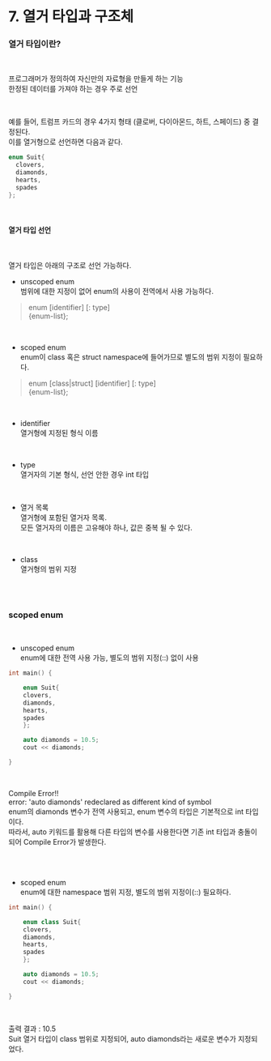 # 7. 열거 타입과 구조체


### 열거 타입이란?
<br/>

프로그래머가 정의하여 자신만의 자료형을 만들게 하는 기능<br/>
한정된 데이터를 가져야 하는 경우 주로 선언<br/>

<br/>

예를 들어, 트럼프 카드의 경우 4가지 형태 (클로버, 다이아몬드, 하트, 스페이드) 중 결정된다.<br/>
이를 열거형으로 선언하면 다음과 같다.<br/>

```c++
enum Suit{
  clovers,
  diamonds,
  hearts,
  spades
};
```

<br/>

#### 열거 타입 선언
<br/>

열거 타입은 아래의 구조로 선언 가능하다.<br/>

- unscoped enum<br/>
범위에 대한 지정이 없어 enum의 사용이 전역에서 사용 가능하다.<br>
> enum [identifier] [: type] <br/>
> {enum-list};

<br/>

- scoped enum<br/>
enum이 class 혹은 struct namespace에 들어가므로 별도의 범위 지정이 필요하다.<br/>
> enum [class|struct] [identifier] [: type] <br/>
> {enum-list};
 
<br/>

- identifier<br/>
열거형에 지정된 형식 이름<br/>

<br/>

- type<br/>
열거자의 기본 형식, 선언 안한 경우 int 타입<br/>

<br/>

- 열거 목록<br/>
열거형에 포함된 열거자 목록.<br/>
모든 열거자의 이름은 고유해야 하나, 값은 중복 될 수 있다.<br/>

<br/>

- class<br/>
열거형의 범위 지정<br/>

<br/>
<br/>


### scoped enum
<br/>

- unscoped enum<br/>
enum에 대한 전역 사용 가능, 별도의 범위 지정(::) 없이 사용
```c++
int main() { 

    enum Suit{
    clovers,
    diamonds,
    hearts,
    spades
    };

    auto diamonds = 10.5;
    cout << diamonds;

}
```

<br/>

Compile Error!!<br/>
error: 'auto diamonds' redeclared as different kind of symbol<br/>
enum의 diamonds 변수가 전역 사용되고, enum 변수의 타입은 기본적으로 int 타입이다.<br/>
따라서, auto 키워드를 활용해 다른 타입의 변수를 사용한다면 기존 int 타입과 충돌이 되어 Compile Error가 발생한다.

<br/>
<br/>

- scoped enum<br/>
enum에 대한 namespace 범위 지정, 별도의 범위 지정이(::) 필요하다.
```c++
int main() { 

    enum class Suit{
    clovers,
    diamonds,
    hearts,
    spades
    };

    auto diamonds = 10.5;
    cout << diamonds;

}
```

<br/>

출력 결과 : 10.5 <br/>
Suit 열거 타입이 class 범위로 지정되어, auto diamonds라는 새로운 변수가 지정되었다.


